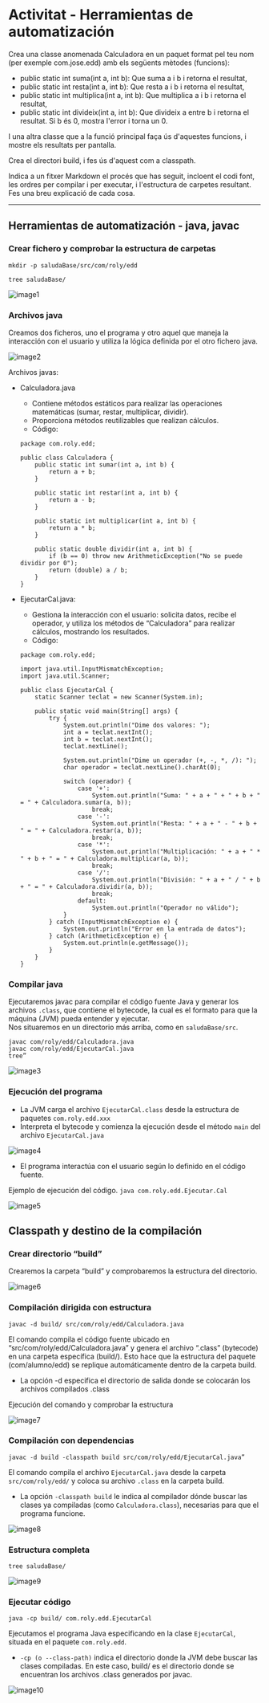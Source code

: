 # **Activitat - Herramientas de automatización**

Crea una classe anomenada Calculadora en un paquet format pel teu nom (per exemple com.jose.edd) amb els següents mètodes (funcions):

* public static int suma(int a, int b): Que suma a i b i retorna el resultat,
* public static int resta(int a, int b): Que resta a i b i retorna el resultat,
* public static int multiplica(int a, int b): Que multiplica a i b i retorna el resultat,
* public static int divideix(int a, int b): Que divideix a entre b i retorna el resultat. Si b és 0, mostra l'error i torna un 0.

I una altra classe que a la funció principal faça ús d'aquestes funcions, i mostre els resultats per pantalla.

Crea el directori build, i fes ús d'aquest com a classpath.

Indica a un fitxer Markdown el procés que has seguit, incloent el codi font, les ordres per compilar i per executar, i l'estructura de carpetes resultant. Fes una breu explicació de cada cosa.

-----

## **Herramientas de automatización - java, javac**

### **Crear fichero y comprobar la estructura de carpetas**

``mkdir -p saludaBase/src/com/roly/edd``

``tree saludaBase/``

![image1](../Media/T4/T4Ac01-001.png)

### **Archivos java**

Creamos dos ficheros, uno el programa y otro aquel que maneja la interacción con el usuario y utiliza la lógica definida por el otro fichero java.

![image2](../Media/T4/T4Ac01-002.png)

Archivos javas:
* Calculadora.java 
    * Contiene métodos estáticos para realizar las operaciones matemáticas (sumar, restar, multiplicar, dividir).
    * Proporciona métodos reutilizables que realizan cálculos.
    * Código:

    ```
    package com.roly.edd;

    public class Calculadora {
        public static int sumar(int a, int b) {
            return a + b;
        }

        public static int restar(int a, int b) {
            return a - b;
        }

        public static int multiplicar(int a, int b) {
            return a * b;
        }

        public static double dividir(int a, int b) {
            if (b == 0) throw new ArithmeticException("No se puede dividir por 0");
            return (double) a / b;
        }
    }
    ```

* EjecutarCal.java:
    * Gestiona la interacción con el usuario: solicita datos, recibe el operador, y utiliza los métodos de “Calculadora” para realizar cálculos, mostrando los resultados.
    * Código:

    ```
    package com.roly.edd;

    import java.util.InputMismatchException;
    import java.util.Scanner;

    public class EjecutarCal {
        static Scanner teclat = new Scanner(System.in);

        public static void main(String[] args) {
            try {
                System.out.println("Dime dos valores: ");
                int a = teclat.nextInt();
                int b = teclat.nextInt();
                teclat.nextLine();

                System.out.println("Dime un operador (+, -, *, /): ");
                char operador = teclat.nextLine().charAt(0);

                switch (operador) {
                    case '+':
                        System.out.println("Suma: " + a + " + " + b + " = " + Calculadora.sumar(a, b));
                        break;
                    case '-':
                        System.out.println("Resta: " + a + " - " + b + " = " + Calculadora.restar(a, b));
                        break;
                    case '*':
                        System.out.println("Multiplicación: " + a + " * " + b + " = " + Calculadora.multiplicar(a, b));
                        break;
                    case '/':
                        System.out.println("División: " + a + " / " + b + " = " + Calculadora.dividir(a, b));
                        break;
                    default:
                        System.out.println("Operador no válido");
                }
            } catch (InputMismatchException e) {
                System.out.println("Error en la entrada de datos");
            } catch (ArithmeticException e) {
                System.out.println(e.getMessage());
            }
        }
    }
    ```
### **Compilar java**
Ejecutaremos javac para compilar el código fuente Java y generar los archivos `.class`, que contiene el bytecode, la cual es el formato para que la máquina (JVM) pueda entender y ejecutar.  
Nos situaremos en un directorio más arriba, como en `saludaBase/src`.

`javac com/roly/edd/Calculadora.java`  
`javac com/roly/edd/EjecutarCal.java`  
`tree”`

![image3](../Media/T4/T4Ac01-003.png)

### **Ejecución del programa**
* La JVM carga el archivo ``EjecutarCal.class`` desde la estructura de paquetes ``com.roly.edd.xxx``
* Interpreta el bytecode y comienza la ejecución desde el método ``main`` del archivo ``EjecutarCal.java``

![image4](../Media/T4/T4Ac01-004.png)

* El programa interactúa con el usuario según lo definido en el código fuente.

Ejemplo de ejecución del código.
``java com.roly.edd.Ejecutar.Cal``

![image5](../Media/T4/T4Ac01-005.png)

## **Classpath y destino de la compilación**
### **Crear directorio “build”**
Crearemos la carpeta “build” y comprobaremos la estructura del directorio.

![image6](../Media/T4/T4Ac01-006.png)

### **Compilación dirigida con estructura**

``javac -d build/ src/com/roly/edd/Calculadora.java``

El comando compila el código fuente ubicado en “src/com/roly/edd/Calculadora.java” y genera el archivo “.class” (bytecode) en una carpeta específica (build/). Esto hace que la estructura del paquete (com/alumno/edd) se replique automáticamente dentro de la carpeta build.

* La opción -d especifica el directorio de salida donde se colocarán los archivos compilados .class

Ejecución del comando y comprobar la estructura

![image7](../Media/T4/T4Ac01-007.png)

### **Compilación con dependencias**

``javac -d build -classpath build src/com/roly/edd/EjecutarCal.java”``

El comando compila el archivo ``EjecutarCal.java`` desde la carpeta ``src/com/roly/edd/`` y coloca su archivo ``.class`` en la carpeta build.

* La opción ``-classpath build`` le indica al compilador dónde buscar las clases ya compiladas (como ``Calculadora.class``), necesarias para que el programa funcione.

![image8](../Media/T4/T4Ac01-008.png)

### **Estructura completa**
``tree saludaBase/``

![image9](../Media/T4/T4Ac01-009.png)

### **Ejecutar código**
``java -cp build/ com.roly.edd.EjecutarCal``

Ejecutamos el programa Java especificando en la clase ``EjecutarCal``, situada en el paquete ``com.roly.edd``.

* ``-cp (o --class-path)`` indica el directorio donde la JVM debe buscar las clases compiladas. En este caso, build/ es el directorio donde se encuentran los archivos .class generados por javac.

![image10](../Media/T4/T4Ac01-010.png)